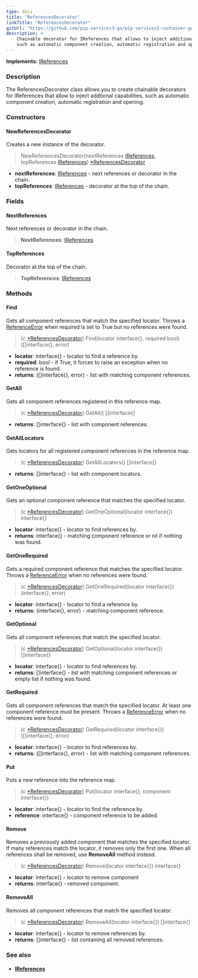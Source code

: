 ```yaml
---
type: docs
title: "ReferencesDecorator"
linkTitle: "ReferencesDecorator"
gitUrl: "https://github.com/pip-services3-go/pip-services3-container-go"
description: >
    Chainable decorator for IReferences that allows to inject additional capabilities
    such as automatic component creation, automatic registration and opening.
---
```


**Implements:** [IReferences](../../../commons/refer/ireferences)

### Description

The ReferencesDecorator class allows you to create chainable decorators for IReferences that allow to inject addtional capabilities, such as automatic component creation, automatic registration and opening.

### Constructors

#### NewReferencesDecorator
Creates a new instance of the decorator.

> NewReferencesDecorator(nextReferences [IReferences](../../../commons/refer/ireferences), topReferences [IReferences](../../../commons/refer/ireferences)) [*ReferencesDecorator]()

- **nextReferences**: [IReferences](../../../commons/refer/ireferences) - next references or decorator in the chain.
- **topReferences**: [IReferences](../../../commons/refer/ireferences) - decorator at the top of the chain.


### Fields

<span class="hide-title-link">

#### NextReferences
Next references or decorator in the chain.
> **NextReferences**: [IReferences](../../../commons/refer/ireferences)

#### TopReferences
Decorator at the top of the chain.
> **TopReferences**: [IReferences](../../../commons/refer/ireferences)

</span>


### Methods

#### Find
Gets all component references that match the specified locator.
Throws a [ReferenceError](../../../commons/refer/reference_error) when required is set to True but no references were found.

> (c [*ReferencesDecorator]()) Find(locator interface{}, required bool) ([]interface{}, error)
- **locator**: interface{} - locator to find a reference by.
- **required**: bool - if True, it forces to raise an exception when no reference is found.
- **returns**: ([]interface{}, error) -  list with matching component references.

#### GetAll
Gets all component references registered in this reference map.

> (c [*ReferencesDecorator]()) GetAll() []interface{}
- **returns**: []interface{} - list with component references.

#### GetAllLocators
Gets locators for all registered component references in the reference map.

> (c [*ReferencesDecorator]()) GetAllLocators() []interface{}
- **returns**: []interface{} - list with component locators.

#### GetOneOptional
Gets an optional component reference that matches the specified locator.

> (c [*ReferencesDecorator]()) GetOneOptional(locator interface{}) interface{}
- **locator**: interface{} - locator to find references by.
- **returns**: interface{} - matching component reference or nil if nothing was found.


#### GetOneRequired
Gets a required component reference that matches the specified locator.
Throws a [ReferenceError](../../../commons/refer/reference_error) when no references were found.

> (c [*ReferencesDecorator]()) GetOneRequired(locator interface{}) (interface{}, error)
- **locator**: interface{} - locator to find a reference by.
- **returns**: (interface{}, error) - matching component reference.


#### GetOptional
Gets all component references that match the specified locator.

> (c [*ReferencesDecorator]()) GetOptional(locator interface{}) []interface{}
- **locator**: interface{} - locator to find references by.
- **returns**: []interface{} - list with matching component references or empty list if nothing was found.


#### GetRequired
Gets all component references that match the specified locator.
At least one component reference must be present.
Throws a [ReferenceError](../../../commons/refer/reference_error) when no references were found.

> (c [*ReferencesDecorator]()) GetRequired(locator interface{}) ([]interface{}, error)
- **locator**: interface{} - locator to find references by.
- **returns**: ([]interface{}, error) - list with matching component references.


#### Put
Puts a new reference into the reference map.

> (c [*ReferencesDecorator]()) Put(locator interface{}, component interface{})
- **locator**: interface{} - locator to find the reference by.
- **reference**: interface{} - component reference to be added.


#### Remove
Removes a previously added component that matches the specified locator.
If many references match the locator, it removes only the first one.
When all references shall be removed, use **RemoveAll** method instead.

> (c [*ReferencesDecorator]()) Remove(locator interface{}) interface{}
- **locator**: interface{} - locator to remove component
- **returns**: interface{} - removed component.


#### RemoveAll
Removes all component references that match the specified locator.

> (c [*ReferencesDecorator]()) RemoveAll(locator interface{}) []interface{}
- **locator**: interface{} - locator to remove references by.
- **returns**: []interface{} - list containing all removed references.

### See also
- #### [IReferences](../../../commons/refer/ireferences)
